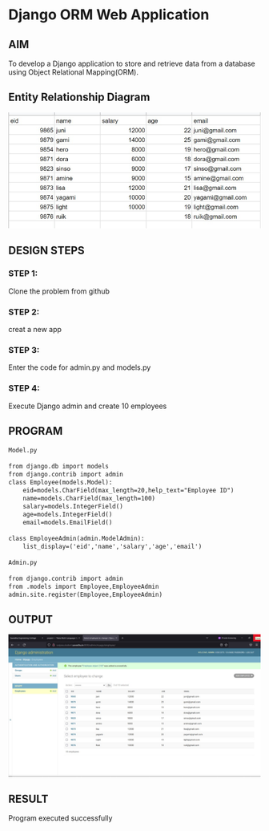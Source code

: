 # Django ORM Web Application

## AIM
To develop a Django application to store and retrieve data from a database using Object Relational Mapping(ORM).

## Entity Relationship Diagram

![Entity Relationship Diagram](./er.jpg)

## DESIGN STEPS

### STEP 1:
Clone the problem from github

### STEP 2:
creat a new app

### STEP 3:
Enter the code for admin.py and models.py

### STEP 4:
Execute Django admin and create 10 employees

## PROGRAM

```
Model.py

from django.db import models
from django.contrib import admin
class Employee(models.Model):
    eid=models.CharField(max_length=20,help_text="Employee ID")
    name=models.CharField(max_length=100)
    salary=models.IntegerField()
    age=models.IntegerField()
    email=models.EmailField()

class EmployeeAdmin(admin.ModelAdmin):
    list_display=('eid','name','salary','age','email')
    
Admin.py

from django.contrib import admin
from .models import Employee,EmployeeAdmin
admin.site.register(Employee,EmployeeAdmin)
```

## OUTPUT

![OUTPUT](./tab.jpg)

## RESULT

Program executed successfully

